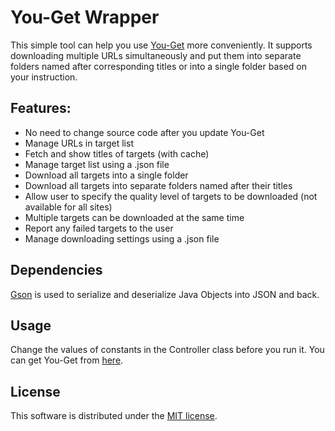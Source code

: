 # You-Get Wrapper
This simple tool can help you use [You-Get](https://github.com/soimort/you-get) more conveniently. It supports downloading multiple URLs simultaneously and put them into separate folders named after corresponding titles or into a single folder based on your instruction.

## Features:
* No need to change source code after you update You-Get
* Manage URLs in target list
* Fetch and show titles of targets (with cache)
* Manage target list using a .json file
* Download all targets into a single folder
* Download all targets into separate folders named after their titles
* Allow user to specify the quality level of targets to be downloaded (not available for all sites)
* Multiple targets can be downloaded at the same time
* Report any failed targets to the user
* Manage downloading settings using a .json file

## Dependencies
[Gson](https://github.com/google/gson) is used to serialize and deserialize Java Objects into JSON and back.

## Usage
Change the values of constants in the Controller class before you run it. You can get You-Get from [here](https://github.com/soimort/you-get).

## License
This software is distributed under the [MIT license](https://github.com/ad52825196/you-get-wrapper/raw/master/LICENSE).
